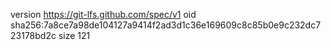 version https://git-lfs.github.com/spec/v1
oid sha256:7a8ce7a98de104127a9414f2ad3d1c36e169609c8c85b0e9c232dc723178bd2c
size 121
